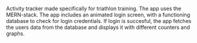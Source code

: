 Activity tracker made specifically for triathlon training.
The app uses the MERN-stack. The app includes an animated login screen, with a functioning database to check for login credentials.
If login is succesful, the app fetches the users data from the database and displays it with different counters and graphs.
